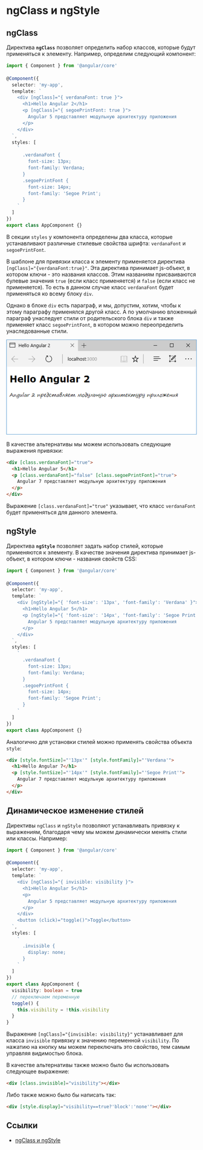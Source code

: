 # ngClass и ngStyle

## ngClass

Директива **`ngClass`** позволяет определить набор классов, которые будут применяться к элементу. Например, определим следующий компонент:

```typescript
import { Component } from '@angular/core'

@Component({
  selector: 'my-app',
  template: `
    <div [ngClass]="{ verdanaFont: true }">
      <h1>Hello Angular 2</h1>
      <p [ngClass]="{ segoePrintFont: true }">
        Angular 5 представляет модульную архитектуру приложения
      </p>
    </div>
  `,
  styles: [
    `
      .verdanaFont {
        font-size: 13px;
        font-family: Verdana;
      }
      .segoePrintFont {
        font-size: 14px;
        font-family: 'Segoe Print';
      }
    `
  ]
})
export class AppComponent {}
```

В секции `styles` у компонента определены два класса, которые устанавливают различные стилевые свойства шрифта: `verdanaFont` и `segoePrintFont`.

В шаблоне для привязки класса к элементу применяется директива `[ngClass]="{verdanaFont:true}"`. Эта директива принимает js-объект, в котором ключи - это названия классов. Этим названиям присваиваются булевые значения `true` (если класс применяется) и `false` (если класс не применяется). То есть в данном случае класс `verdanaFont` будет применяться ко всему блоку `div`.

Однако в блоке `div` есть параграф, и мы, допустим, хотим, чтобы к этому параграфу применялся другой класс. А по умолчанию вложенный параграф унаследует стили от родительского блока `div` и также применяет класс `segoePrintFont`, в котором можно переопределить унаследованные стили.

![Скриншот приложения](ngclass-ngstyle-1.png)

В качестве альтернативы мы можем использовать следующие выражения привязки:

```html
<div [class.verdanaFont]="true">
  <h1>Hello Angular 5</h1>
  <p [class.verdanaFont]="false" [class.segoePrintFont]="true">
    Angular 7 представляет модульную архитектуру приложения
  </p>
</div>
```

Выражение `[class.verdanaFont]="true"` указывает, что класс `verdanaFont` будет применяться для данного элемента.

## ngStyle

Директива **`ngStyle`** позволяет задать набор стилей, которые применяются к элементу. В качестве значения директива принимает js-объект, в котором ключи - названия свойств CSS:

```typescript
import { Component } from '@angular/core'

@Component({
  selector: 'my-app',
  template: `
    <div [ngStyle]="{ 'font-size': '13px', 'font-family': 'Verdana' }">
      <h1>Hello Angular 5</h1>
      <p [ngStyle]="{ 'font-size': '14px', 'font-family': 'Segoe Print' }">
        Angular 5 представляет модульную архитектуру приложения
      </p>
    </div>
  `,
  styles: [
    `
      .verdanaFont {
        font-size: 13px;
        font-family: Verdana;
      }
      .segoePrintFont {
        font-size: 14px;
        font-family: 'Segoe Print';
      }
    `
  ]
})
export class AppComponent {}
```

Аналогично для установки стилей можно применять свойства объекта `style`:

```html
<div [style.fontSize]="'13px'" [style.fontFamily]="'Verdana'">
  <h1>Hello Angular 7</h1>
  <p [style.fontSize]="'14px'" [style.fontFamily]="'Segoe Print'">
    Angular 7 представляет модульную архитектуру приложения
  </p>
</div>
```

## Динамическое изменение стилей

Директивы `ngClass` и `ngStyle` позволяют устанавливать привязку к выражениям, благодаря чему мы можем динамически менять стили или классы. Например:

```typescript
import { Component } from '@angular/core'

@Component({
  selector: 'my-app',
  template: `
    <div [ngClass]="{ invisible: visibility }">
      <h1>Hello Angular 5</h1>
      <p>
        Angular 5 представляет модульную архитектуру приложения
      </p>
    </div>
    <button (click)="toggle()">Toggle</button>
  `,
  styles: [
    `
      .invisible {
        display: none;
      }
    `
  ]
})
export class AppComponent {
  visibility: boolean = true
  // переключаем переменную
  toggle() {
    this.visibility = !this.visibility
  }
}
```

Выражение `[ngClass]="{invisible: visibility}"` устанавливает для класса `invisible` привязку к значению переменной `visibility`. По нажатию на кнопку мы можем переключать это свойство, тем самым управляя видимостью блока.

В качестве альтернативы также можно было бы использовать следующее выражение:

```html
<div [class.invisible]="visibility"></div>
```

Либо также можно было бы написать так:

```html
<div [style.display]="visibility==true?'block':'none'"></div>
```

## Ссылки

- [ngClass и ngStyle](https://metanit.com/web/angular2/3.1.php)
